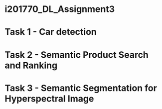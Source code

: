 # i201770_DL_Assignment3

# Task 1 - Car detection

# Task 2 - Semantic Product Search and Ranking

# Task 3 - Semantic Segmentation for Hyperspectral Image